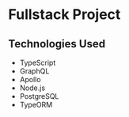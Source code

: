 # Fullstack Project

## Technologies Used

- TypeScript
- GraphQL
- Apollo
- Node.js
- PostgreSQL
- TypeORM
